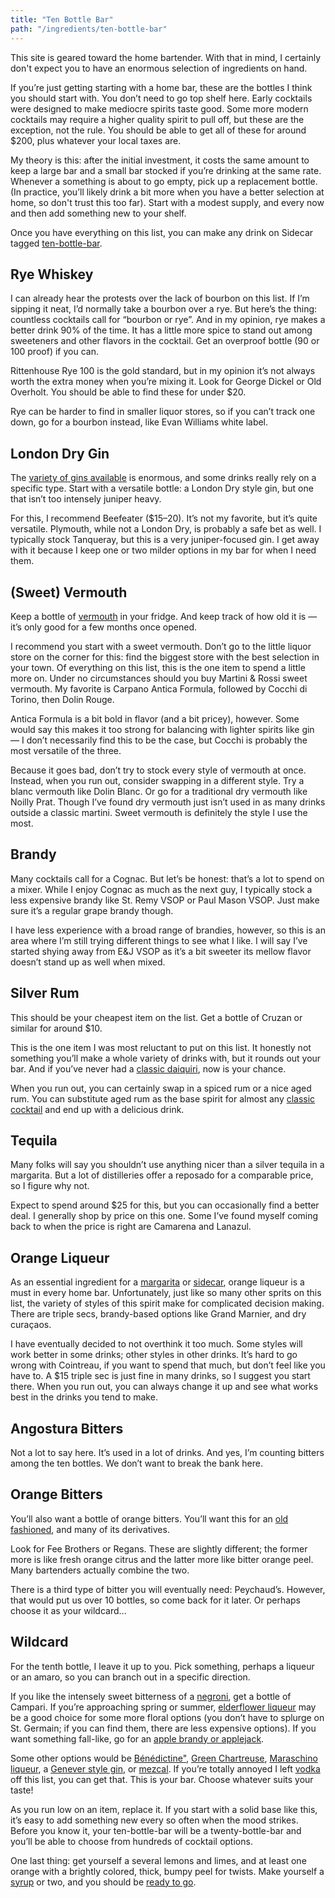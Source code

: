```yaml
---
title: "Ten Bottle Bar"
path: "/ingredients/ten-bottle-bar"
---
```


This site is geared toward the home bartender.
With that in mind, I certainly don't expect you to have an enormous selection of ingredients on hand.

If you’re just getting starting with a home bar, these are the bottles I think you should start with.
You don’t need to go top shelf here.
Early cocktails were designed to make mediocre spirits taste good.
Some more modern cocktails may require a higher quality spirit to pull off, but these are the exception, not the rule.
You should be able to get all of these for around $200, plus whatever your local taxes are.

My theory is this: after the initial investment, it costs the same amount to keep a large bar and a small bar stocked if you’re drinking at the same rate.
Whenever a something is about to go empty, pick up a replacement bottle.
(In practice, you’ll likely drink a bit more when you have a better selection at home, so don't trust this too far).
Start with a modest supply, and every now and then add something new to your shelf.

Once you have everything on this list, you can make any drink on Sidecar tagged [ten-bottle-bar](/tags/ten-bottle-bar).

## Rye Whiskey
I can already hear the protests over the lack of bourbon on this list.
If I’m sipping it neat, I’d normally take a bourbon over a rye.
But here’s the thing: countless cocktails call for “bourbon or rye”.
And in my opinion, rye makes a better drink 90% of the time.
It has a little more spice to stand out among sweeteners and other flavors in the cocktail.
Get an overproof bottle (90 or 100 proof) if you can.

Rittenhouse Rye 100 is the gold standard, but in my opinion it’s not always worth the extra money when you’re mixing it.
Look for George Dickel or Old Overholt.
You should be able to find these for under $20.

Rye can be harder to find in smaller liquor stores, so if you can’t track one down, go for a bourbon instead, like Evan Williams white label.

## London Dry Gin
The [variety of gins available](/ingredients/gin) is enormous, and some drinks really rely on a specific type.
Start with a versatile bottle: a London Dry style gin, but one that isn’t too intensely juniper heavy.

For this, I recommend Beefeater ($15–20).
It’s not my favorite, but it’s quite versatile.
Plymouth, while not a London Dry, is probably a safe bet as well. I typically stock Tanqueray, but this is a very juniper-focused gin.
I get away with it because I keep one or two milder options in my bar for when I need them.

## (Sweet) Vermouth
Keep a bottle of [vermouth](/ingredients/vermouth) in your fridge.
And keep track of how old it is — it’s only good for a few months once opened.

I recommend you start with a sweet vermouth.
Don’t go to the little liquor store on the corner for this: find the biggest store with the best selection in your town.
Of everything on this list, this is the one item to spend a little more on.
Under no circumstances should you buy Martini & Rossi sweet vermouth.
My favorite is Carpano Antica Formula, followed by Cocchi di Torino, then Dolin Rouge.

Antica Formula is a bit bold in flavor (and a bit pricey), however.
Some would say this makes it too strong for balancing with lighter spirits like gin — I don’t necessarily find this to be the case, but Cocchi is probably the most versatile of the three.

Because it goes bad, don’t try to stock every style of vermouth at once.
Instead, when you run out, consider swapping in a different style.
Try a blanc vermouth like Dolin Blanc.
Or go for a traditional dry vermouth like Noilly Prat.
Though I’ve found dry vermouth just isn’t used in as many drinks outside a classic martini.
Sweet vermouth is definitely the style I use the most.

## Brandy
Many cocktails call for a Cognac.
But let’s be honest: that’s a lot to spend on a mixer.
While I enjoy Cognac as much as the next guy, I typically stock a less expensive brandy like St. Remy VSOP or Paul Mason VSOP.
Just make sure it’s a regular grape brandy though.

I have less experience with a broad range of brandies, however, so this is an area where I’m still trying different things to see what I like.
I will say I’ve started shying away from E&J VSOP as it’s a bit sweeter its mellow flavor doesn’t stand up as well when mixed.

## Silver Rum
This should be your cheapest item on the list.
Get a bottle of Cruzan or similar for around $10.

This is the one item I was most reluctant to put on this list.
It honestly not something you’ll make a whole variety of drinks with, but it rounds out your bar.
And if you’ve never had a [classic daiquiri](/drinks/daiquiri), now is your chance.

When you run out, you can certainly swap in a spiced rum or a nice aged rum.
You can substitute aged rum as the base spirit for almost any [classic cocktail](/tags/classic-cocktail) and end up with a delicious drink.

## Tequila
Many folks will say you shouldn’t use anything nicer than a silver tequila in a margarita.
But a lot of distilleries offer a reposado for a comparable price, so I figure why not.

Expect to spend around $25 for this, but you can occasionally find a better deal.
I generally shop by price on this one.
Some I’ve found myself coming back to when the price is right are Camarena and Lanazul.

## Orange Liqueur
As an essential ingredient for a [margarita](/drinks/margarita) or [sidecar](/drinks/sidecar), orange liqueur is a must in every home bar. Unfortunately, just like so many other sprits on this list, the variety of styles of this spirit make for complicated decision making. There are triple secs, brandy-based options like Grand Marnier, and dry curaçaos.

I have eventually decided to not overthink it too much.
Some styles will work better in some drinks; other styles in other drinks.
It’s hard to go wrong with Cointreau, if you want to spend that much, but don’t feel like you have to.
A $15 triple sec is just fine in many drinks, so I suggest you start there.
When you run out, you can always change it up and see what works best in the drinks you tend to make.

## Angostura Bitters
Not a lot to say here.
It’s used in a lot of drinks.
And yes, I’m counting bitters among the ten bottles.
We don’t want to break the bank here.

## Orange Bitters
You’ll also want a bottle of orange bitters. You’ll want this for an [old fashioned](/drinks/old-fashioned), and many of its derivatives.

Look for Fee Brothers or Regans.
These are slightly different; the former more is like fresh orange citrus and the latter more like bitter orange peel.
Many bartenders actually combine the two.

There is a third type of bitter you will eventually need: Peychaud’s.
However, that would put us over 10 bottles, so come back for it later.
Or perhaps choose it as your wildcard…

## Wildcard
For the tenth bottle, I leave it up to you.
Pick something, perhaps a liqueur or an amaro, so you can branch out in a specific direction.

If you like the intensely sweet bitterness of a [negroni](/drinks/negroni), get a bottle of Campari.
If you’re approaching spring or summer, [elderflower liqueur](/tags/elderflower-liqueur) may be a good choice for some more floral options (you don’t have to splurge on St. Germain; if you can find them, there are less expensive options).
If you want something fall-like, go for an [apple brandy or applejack](/tags/apple-brandy).

Some other options would be [Bénédictine"](/tags/benedictine), [Green Chartreuse](/tags/green-chartreuse), [Maraschino liqueur](/tags/maraschino), a [Genever style gin](/ingredients/gin#genever-gin), or [mezcal](/tags/mezcal).
If you’re totally annoyed I left [vodka](/tags/vodka) off this list, you can get that.
This is your bar.
Choose whatever suits your taste!

As you run low on an item, replace it.
If you start with a solid base like this, it’s easy to add something new every so often when the mood strikes.
Before you know it, your ten-bottle-bar will be a twenty-bottle-bar and you’ll be able to choose from hundreds of cocktail options.

One last thing: get yourself a several lemons and limes, and at least one orange with a brightly colored, thick, bumpy peel for twists.
Make yourself a [syrup](/ingredients/simple-syrup) or two, and you should be [ready to go](/tags/ten-bottle-bar).

